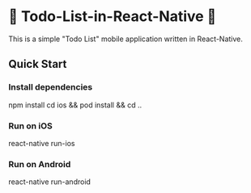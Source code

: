 # :pencil: Todo-List-in-React-Native :iphone:
This is a simple "Todo List" mobile application written in React-Native.

## Quick Start

### Install dependencies
npm install
cd ios && pod install && cd ..

### Run on iOS
react-native run-ios

### Run on Android
react-native run-android
